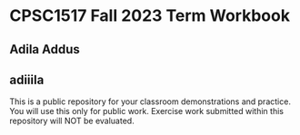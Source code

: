 # CPSC1517 Fall 2023 Term Workbook

## Adila Addus

## adiiila

This is a public repository for your classroom demonstrations and practice. You will use this only for public work. Exercise work submitted within this repository will NOT be evaluated.

